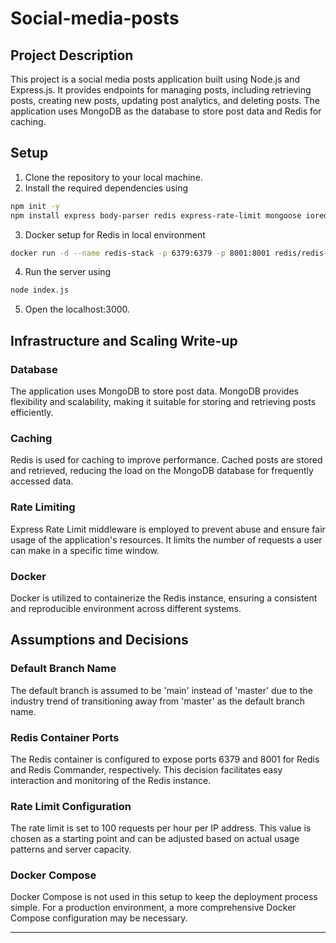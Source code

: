 # Social-media-posts

## Project Description 
This project is a social media posts application built using Node.js and Express.js. It provides endpoints for managing posts, including retrieving posts, creating new posts, updating post analytics, and deleting posts. The application uses MongoDB as the database to store post data and Redis for caching.

## Setup 

1. Clone the repository to your local machine.
2. Install the required dependencies using 

 ```bash
npm init -y
 npm install express body-parser redis express-rate-limit mongoose ioredis
```

3. Docker setup for Redis in local environment
 ```bash
 docker run -d --name redis-stack -p 6379:6379 -p 8001:8001 redis/redis-stack:latest
 ```

4. Run the server using 
```bash
node index.js
```

5. Open the localhost:3000.

## Infrastructure and Scaling Write-up

### Database
The application uses MongoDB to store post data. MongoDB provides flexibility and scalability, making it suitable for storing and retrieving posts efficiently.

### Caching
Redis is used for caching to improve performance. Cached posts are stored and retrieved, reducing the load on the MongoDB database for frequently accessed data.

### Rate Limiting
Express Rate Limit middleware is employed to prevent abuse and ensure fair usage of the application's resources. It limits the number of requests a user can make in a specific time window.

### Docker
Docker is utilized to containerize the Redis instance, ensuring a consistent and reproducible environment across different systems.

## Assumptions and Decisions

### Default Branch Name
The default branch is assumed to be 'main' instead of 'master' due to the industry trend of transitioning away from 'master' as the default branch name.

### Redis Container Ports
The Redis container is configured to expose ports 6379 and 8001 for Redis and Redis Commander, respectively. This decision facilitates easy interaction and monitoring of the Redis instance.

### Rate Limit Configuration
The rate limit is set to 100 requests per hour per IP address. This value is chosen as a starting point and can be adjusted based on actual usage patterns and server capacity.

### Docker Compose
Docker Compose is not used in this setup to keep the deployment process simple. For a production environment, a more comprehensive Docker Compose configuration may be necessary.

---
